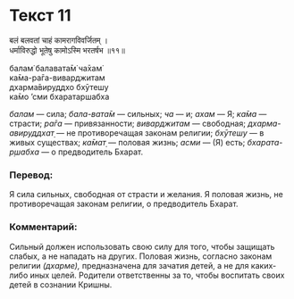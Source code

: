 # Текст 11

बलं बलवतां चाहं कामरागविवर्जितम् ।  
धर्माविरुद्धो भूतेषु कामोऽस्मि भरतर्षभ ॥११॥

балам̇ балавата̄м̇ ча̄хам̇  
ка̄ма-ра̄га-виварджитам  
дхарма̄вируддхо бхӯтешу  
ка̄мо ’сми бхаратаршабха

_балам_ — сила; _бала-вата̄м_ — сильных; _ча_ — и; _ахам_ — Я; _ка̄ма_ — страсти; _ра̄га_ — привязанности; _виварджитам_ — свободная; _дхарма- авируддхат̣_ — не противоречащая законам религии; _бхӯтешу_ — в живых существах; _ка̄мат̣_ — половая жизнь; _асми_ — (Я) есть; _бхарата-р̣шабха_ — о предводитель Бхарат.

### Перевод:

Я сила сильных, свободная от страсти и желания. Я половая жизнь, не противоречащая законам религии, о предводитель Бхарат.

### Комментарий:

Сильный должен использовать свою силу для того, чтобы защищать слабых, а не нападать на других. Половая жизнь, согласно законам религии _(дхарме),_ предназначена для зачатия детей, а не для каких-либо иных целей. Родители ответственны за то, чтобы воспитать своих детей в сознании Кришны.